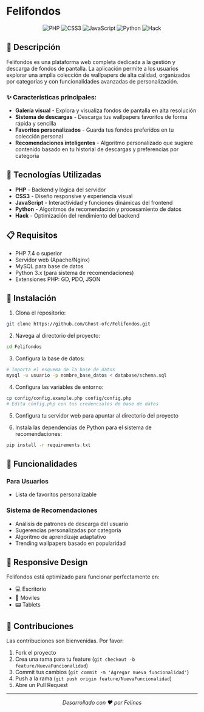 # Felifondos

<div align="center">
  <img src="https://img.shields.io/badge/PHP-777BB4?style=for-the-badge&logo=php&logoColor=white" alt="PHP">
  <img src="https://img.shields.io/badge/CSS3-1572B6?style=for-the-badge&logo=css3&logoColor=white" alt="CSS3">
  <img src="https://img.shields.io/badge/JavaScript-F7DF1E?style=for-the-badge&logo=javascript&logoColor=black" alt="JavaScript">
  <img src="https://img.shields.io/badge/Python-3776AB?style=for-the-badge&logo=python&logoColor=white" alt="Python">
  <img src="https://img.shields.io/badge/Hack-FF6600?style=for-the-badge&logo=hacklang&logoColor=white" alt="Hack">
</div>

## 📝 Descripción

Felifondos es una plataforma web completa dedicada a la gestión y descarga de fondos de pantalla. La aplicación permite a los usuarios explorar una amplia colección de wallpapers de alta calidad, organizados por categorías y con funcionalidades avanzadas de personalización.

### ✨ Características principales:
- **Galería visual** - Explora y visualiza fondos de pantalla en alta resolución
- **Sistema de descargas** - Descarga tus wallpapers favoritos de forma rápida y sencilla  
- **Favoritos personalizados** - Guarda tus fondos preferidos en tu colección personal
- **Recomendaciones inteligentes** - Algoritmo personalizado que sugiere contenido basado en tu historial de descargas y preferencias por categoría

## 🚀 Tecnologías Utilizadas

- **PHP** - Backend y lógica del servidor
- **CSS3** - Diseño responsive y experiencia visual
- **JavaScript** - Interactividad y funciones dinámicas del frontend
- **Python** - Algoritmos de recomendación y procesamiento de datos
- **Hack** - Optimización del rendimiento del backend

## 📋 Requisitos

- PHP 7.4 o superior
- Servidor web (Apache/Nginx)
- MySQL para base de datos
- Python 3.x (para sistema de recomendaciones)
- Extensiones PHP: GD, PDO, JSON

## 🔧 Instalación

1. Clona el repositorio:
```bash
git clone https://github.com/Ghost-ofc/Felifondos.git
```

2. Navega al directorio del proyecto:
```bash
cd Felifondos
```

3. Configura la base de datos:
```bash
# Importa el esquema de la base de datos
mysql -u usuario -p nombre_base_datos < database/schema.sql
```

4. Configura las variables de entorno:
```bash
cp config/config.example.php config/config.php
# Edita config.php con tus credenciales de base de datos
```

5. Configura tu servidor web para apuntar al directorio del proyecto

6. Instala las dependencias de Python para el sistema de recomendaciones:
```bash
pip install -r requirements.txt
```

## 🎯 Funcionalidades

### Para Usuarios
- Lista de favoritos personalizable

### Sistema de Recomendaciones
- Análisis de patrones de descarga del usuario
- Sugerencias personalizadas por categoría
- Algoritmo de aprendizaje adaptativo
- Trending wallpapers basado en popularidad

## 📱 Responsive Design

Felifondos está optimizado para funcionar perfectamente en:
- 💻 Escritorio
- 📱 Móviles
- 📟 Tablets

## 🤝 Contribuciones

Las contribuciones son bienvenidas. Por favor:

1. Fork el proyecto
2. Crea una rama para tu feature (`git checkout -b feature/NuevaFuncionalidad`)
3. Commit tus cambios (`git commit -m 'Agregar nueva funcionalidad'`)
4. Push a la rama (`git push origin feature/NuevaFuncionalidad`)
5. Abre un Pull Request

---

<div align="center">
  <i>Desarrollado con ❤️ por Felines</i>
</div>
